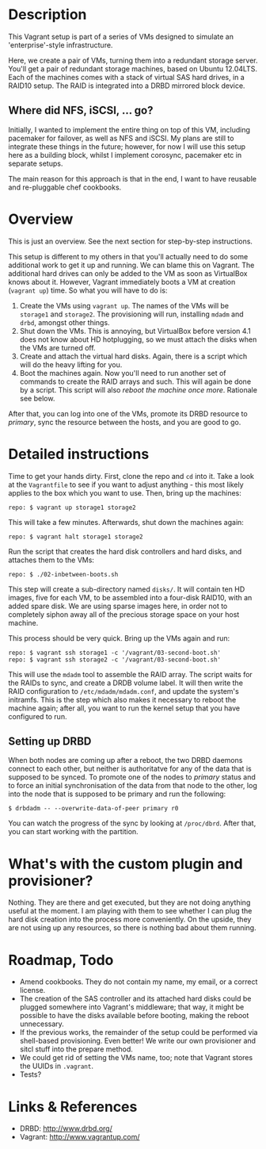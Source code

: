 # Description

This Vagrant setup is part of a series of VMs designed to simulate an 'enterprise'-style infrastructure.

Here, we create a pair of VMs, turning them into a redundant storage server. You'll get a pair of redundant storage machines, based on Ubuntu 12.04LTS. Each of the machines comes with a stack of virtual SAS hard drives, in a RAID10 setup. The RAID is integrated into a DRBD mirrored block device.

## Where did NFS, iSCSI, ... go?

Initially, I wanted to implement the entire thing on top of this VM, including pacemaker for failover, as well as NFS and iSCSI. My plans are still to integrate these things in the future; however, for now I will use this setup here as a building block, whilst I implement corosync, pacemaker etc in separate setups.

The main reason for this approach is that in the end, I want to have reusable and re-pluggable chef cookbooks.

# Overview

This is just an overview. See the next section for step-by-step instructions.

This setup is different to my others in that you'll actually need to do some additional work to get it up and running. We can blame this on Vagrant. The additional hard drives can only be added to the VM as soon as VirtualBox knows about it. However, Vagrant immediately boots a VM at creation (`vagrant up`) time. So what you will have to do is:

1. Create the VMs using `vagrant up`. The names of the VMs will be `storage1` and `storage2`. The provisioning will run, installing `mdadm` and `drbd`, amongst other things.
1. Shut down the VMs. This is annoying, but VirtualBox before version 4.1 does not know about HD hotplugging, so we must attach the disks when the VMs are turned off.
1. Create and attach the virtual hard disks. Again, there is a script which will do the heavy lifting for you.
1. Boot the machines again. Now you'll need to run another set of commands to create the RAID arrays and such. This will again be done by a script. This script will also _reboot the machine once more_. Rationale see below.

After that, you can log into one of the VMs, promote its DRBD resource to _primary_, sync the resource between the hosts, and you are good to go.

# Detailed instructions

Time to get your hands dirty. First, clone the repo and `cd` into it. Take a look at the `Vagrantfile` to see if you want to adjust anything - this most likely applies to the box which you want to use. Then, bring up the machines:

    repo: $ vagrant up storage1 storage2

This will take a few minutes. Afterwards, shut down the machines again:

    repo: $ vagrant halt storage1 storage2

Run the script that creates the hard disk controllers and hard disks, and attaches them to  the VMs:

    repo: $ ./02-inbetween-boots.sh

This step will create a sub-directory named `disks/`. It will contain ten HD images, five for each VM, to be assembled into a four-disk RAID10, with an added spare disk. We are using sparse images here, in order not to completely siphon away all of the precious storage space on your host machine.

This process should be very quick. Bring up the VMs again and run:

    repo: $ vagrant ssh storage1 -c '/vagrant/03-second-boot.sh'
    repo: $ vagrant ssh storage2 -c '/vagrant/03-second-boot.sh'

This will use the `mdadm` tool to assemble the RAID array. The script waits for the RAIDs to sync, and create a DRDB volume label. It will then write the RAID configuration to `/etc/mdadm/mdadm.conf`, and update the system's initramfs. This is the step which also makes it necessary to reboot the machine again; after all, you want to run the kernel setup that you have configured to run.

## Setting up DRBD

When both nodes are coming up after a reboot, the two DRBD daemons connect to each other, but neither is authoritatve for any of the data that is supposed to be synced. To promote one of the nodes to _primary_ status and to force an initial synchronisation of the data from that node to the other, log into the node that is supposed to be primary and run the following:

    $ drbdadm -- --overwrite-data-of-peer primary r0

You can watch the progress of the sync by looking at `/proc/dbrd`. After that, you can start working with the partition.

# What's with the custom plugin and provisioner?

Nothing. They are there and get executed, but they are not doing anything useful at the moment. I am playing with them to see whether I can plug the hard disk creation into the process more conveniently. On the upside, they are not using up any resources, so there is nothing bad about them running.

# Roadmap, Todo

* Amend cookbooks. They do not contain my name, my email, or a correct license.
* The creation of the SAS controller and its attached hard disks could be plugged somewhere into Vagrant's middleware; that way, it might be possible to have the disks available before booting, making the reboot unnecessary.
* If the previous works, the remainder of the setup could be performed via shell-based provisioning. Even better! We write our own provisioner and sitcl stuff into the prepare method.
* We could get rid of setting the VMs name, too; note that Vagrant stores the UUIDs in `.vagrant`.
* Tests?

# Links & References

* DRBD:  http://www.drbd.org/
* Vagrant: http://www.vagrantup.com/
